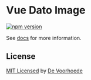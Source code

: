 # Vue Dato Image

[![npm version](https://img.shields.io/npm/v/@voorhoede/vue-dato-image)](https://www.npmjs.com/package/@voorhoede/vue-dato-image)

See [docs](https://vue-dato-image.netlify.com) for more information.

## License

[MIT Licensed](license) by [De Voorhoede](https://www.voorhoede.nl)
